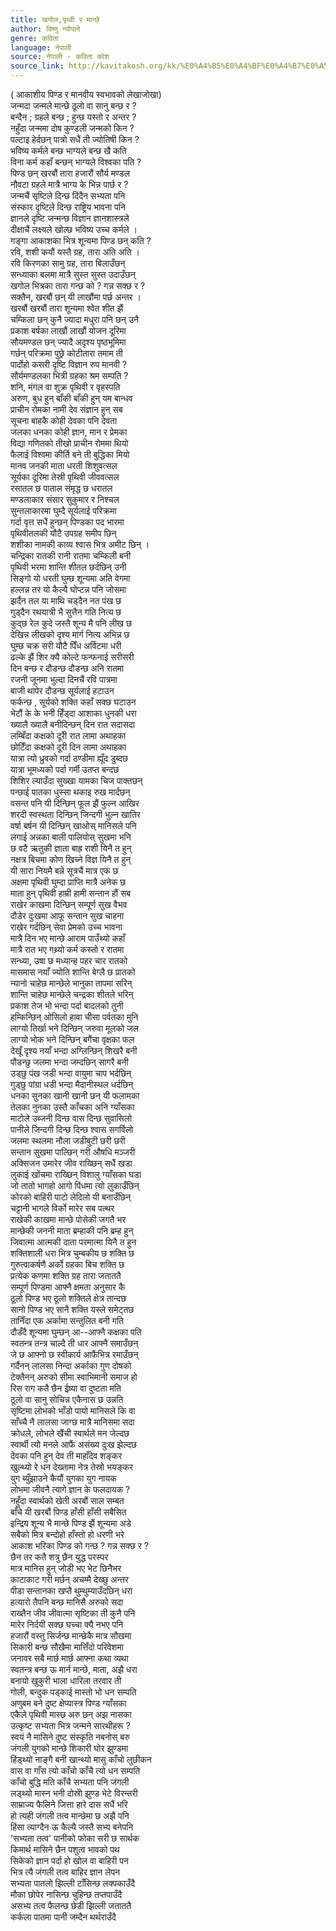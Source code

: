 ```yaml
---
title: खगोल,पृथ्वी र मान्छे
author: विष्णु न्यौपाने
genre: कविता
language: नेपाली
source: नेपाली - कविता कोश
source_link: http://kavitakosh.org/kk/%E0%A4%B5%E0%A4%BF%E0%A4%B7%E0%A5%8D%E0%A4%A3%E0%A5%81_%E0%A4%A8%E0%A5%8D%E0%A4%AF%E0%A5%8C%E0%A4%AA%E0%A4%BE%E0%A4%A8%E0%A5%87
---
```


( आकाशीय पिण्ड र मानवीय स्वभावको लेखाजोखा)  
जन्मदा जन्मले मान्छे ठूलो वा सानु बन्छ र ?  
बन्दैन ; ग्रहले बन्छ ; हुन्छ यस्तो र अन्तर ?  
नहुँदा जन्ममा दोष कुण्डली जन्मको किन ?  
पल्टाइ हेर्दछन् पात्रो सधैं ती ज्योतिषी किन ?  
भविष्य कर्मले बन्छ भाग्यले बन्छ खै कति  
विना कर्म कहाँ बन्छन् भाग्यले विश्वका पति ?  
पिण्ड छन् खरबौं तारा हजारौं सौर्य मण्डल  
नौवटा ग्रहले मात्रै भाग्य के भिन्न पार्छ र ?  
जन्मचैं सृष्टिले दिन्छ दिंदैन सभ्यता पनि  
संस्कार दृष्टिले दिन्छ राष्ट्रिय भावना पनि  
ज्ञानले दृष्टि जन्मन्छ विज्ञान ज्ञानशास्त्रले  
दीक्षाचैं लक्ष्यले खोल्छ भविष्य उच्च कर्मले ।  
गङ्गा आकाशका भित्र शून्यमा पिण्ड छन् कति ?  
रवि, शशी कयौं यस्तै ग्रह, तारा अति अति ।  
रवि किरणका सामु ग्रह, तारा बिलाउँछन्  
सन्ध्याका बलमा मात्रै सुस्त सुस्त उदाउँछन्  
खगोल भित्रका तारा गन्छ को ? गन्न सक्छ र ?  
सक्तैन, खरबौं छन् यी लाखौंमा पर्छ अन्तर ।  
खरबौं खरबौं तारा शून्यमा श्वेत शीत झैं  
चम्किला छन् कुनै ज्यादा मधुरा पनि छन् उनै  
प्रकाश बर्षका लाखौं लाखौं योजन दूरिमा  
सौयमण्डल छन् ज्यादै अदृश्य पृष्ठभूमिमा  
गर्छन् परिक्रमा पुछ्रे कोटीतारा तमाम ती  
पार्दोहो कसरी दृष्टि विज्ञान रुप मानवी ?  
सौर्यमण्डलका भित्री ग्रहका श्रम सम्पति ?  
शनि, मंगल वा शुक्र पृथिवी र वृहस्पति  
अरुण, बुध हुन् बाँकी बाँकी हुन् यम बान्धव  
प्राचीन रोमका नामी देव संज्ञान हुन् सब  
सूचना बाहकै कोही देवका पनि देवता  
जलका धनका कोही ज्ञान, मान र प्रेमका  
विद्या गणितको तीखो प्राचीन रोममा थियो  
फैलाई विश्वमा कीर्ति बने ती बुद्धिका मियो  
मानव जनकी माता धरती शिशुवत्सल  
सूर्यका दूरिमा तेस्री पृथिवी जीववत्सल  
रसातल छ पाताल संमृद्ध छ धरातल  
मण्डलाकार संसार सुकुमार र निश्चल  
सुन्तलाकारमा घुम्दै सूर्यलाई परिक्रमा  
गर्दा वृत्त सधैं हुन्छन् पिण्डका पद भारमा  
पृथिवीतलकी यौटै उपग्रह समीप छिन्  
शशीका नामकी काव्य श्वास भित्र अमीट छिन् ।  
चन्द्रिका रातकी रानी रातमा चम्किली बनी  
पृथिवी भरमा शान्ति शीतल छर्दछिन् उनी  
सिङ्गो यो धरती घुम्छ शून्यमा अति वेगमा  
हल्लन्न तर यो कैल्यै घोप्टन्न पनि जोसमा  
झर्दैन तल या माथि चड्दैन नत पंख छ  
गुड्दैन रथयात्री भै सुत्तैन गति नित्य छ  
कुद्छ रेल कुदे जस्तै शून्य मै पनि लीख छ  
देखिन्न लीखको दृश्य मार्ग नित्य अभिन्न छ  
घुम्छ चक्र सरी यौटै पिँध अर्विटमा धरी  
ढल्के झैं शिर क्यै कोल्टे फन्फनाई सरीसरी  
दिन बन्छ र दौडन्छ दौडन्छ अनि रातमा  
रजनी जूनमा भुल्दा दिनचैं रवि पात्रमा  
बाजी थापेर दौडन्छ सूर्यलाई हटाउन  
फर्कन्छ , सूर्यको शक्ति कहाँ सक्छ घटाउन  
भेटौं के के भनी हिँड्दा आशाका धुनकी धरा  
ख्यालै ख्यालै बनीदिन्छन् दिन रात सदासदा  
लम्बिँदा कक्षको दूरीे रात लामा अथाहका  
छोटिँदा कक्षको दूरी दिन लामा अथाहका  
यात्रा त्यो ध्रुवको गर्दा ठण्डीमा ह्यूँद डुब्दछ  
यात्रा भूमध्यको पर्दा गर्मी उतप्त बन्दछ  
शिशिर ल्याउँदा सुख्खा यामका चिज पाक्तछन्  
पन्छाई पातका धुस्सा थकाइ रुख मार्दछन्  
वसन्त पनि यी दिन्छिन् फूल झैं फुल्न आखिर  
शरदी स्वस्थता दिन्छिन् जिन्दगी भुल्न खातिर  
वर्षा बर्षन यी दिन्छिन् खाओस् मानिसले पनि  
लगाई अन्नका बाली पालियोस् सुखमा भनि  
छ वटै ऋतुकी ज्ञाता बाह्र राशी यिनै त हुन्  
नक्षत्र बिचमा कोण खिच्ने विज्ञ यिनै त हुन्  
यी सारा नियमै बन्ने सूत्रचैं मात्र एक छ  
अक्षमा पृथिवी घुम्दा प्राप्ति मात्रै अनेक छ  
माता हुन् पृथिवी हाम्री हामी सन्तान हौं सब  
राखेर काखमा दिन्छिन् सम्पूर्ण सुख वैभव  
दौडेर दुःखमा आफू सन्तान सुख चाहना  
राखेर गर्दछिन् सेवा प्रेमको उच्च भावना  
मात्रै दिन भए मान्छे आराम पाउँथ्यो कहाँ  
मात्रै रात भए गथ्र्यो कर्म कस्तो र रातमा  
सन्ध्या, उषा छ मध्यान्ह पहर चार रातको  
मासमास नयाँ ज्योति शान्ति बेग्लै छ प्रातको  
न्यानो चाहेछ मान्छेले भानुका तापमा सरिन्  
शान्ति चाहेछ मान्छेले चन्द्रका शीतले भरिन्  
प्रकाश तेज भो भन्दा पर्दा बादलको तुनी  
हम्किन्छिन् ओसिलो हावा चीसा पर्वतका मुनि  
लाग्यो तिर्खा भने दिन्छिन् जरुवा मूलको जल  
लाग्यो भोक भने दिन्छिन् बगैंचा वृक्षका फल  
देखूँ दृश्य नयाँ भन्दा अग्लिन्छिन् शिखरै बनी  
पौडन्छु जलमा भन्दा जम्दछिन् सागरै बनी  
उड्छु पंख जडी भन्दा वायुमा चाप भर्दछिन्  
गुड्छु पांग्रा धडी भन्दा मैदानीस्थल धर्दछिन्  
धनका सुनका खानी खानी छन् यी फलामका  
तेलका नुनका उस्तै काँचका अनि ग्याँसका  
माटोले उब्जनी दिन्छ वास दिन्छ सुवासिलो  
पानीले जिन्दगी दिन्छ दिन्छ श्वास सगर्विलो  
जलमा स्थलमा नौला जडीबुटी छरी छरी  
सन्तान सुखमा पाल्छिन् गरी औषधि मञ्जरी  
अक्सिजन उमारेर जीव राख्छिन् सधैं खडा  
लुकाई खोंचमा राख्छिन् विशालु ग्याँसका घडा  
जो तातो भागहो आगो पिंधमा त्यो लुकाउँछिन्  
कोरको बाहिरी पाटो लेदिलो यी बनाउँछिन्  
चट्टानी भागले विर्को मारेर सब पत्थर  
राखेकी काखमा मान्छे पोसेकी जगतै भर  
मान्छेकी जननी माता ब्रम्हाकी पनि ब्रम्ह हुन्  
जिवात्मा आत्मकी दाता परमात्मा यिनै त हुन  
शक्तिशाली धरा भित्र चुम्बकीय छ शक्ति छ  
गुरुत्वाकर्षणै अर्को ग्रहका बिच शक्ति छ  
प्रत्येक कणमा शक्ति ग्रह तारा जताततै  
सम्पूर्ण पिण्डमा आफ्नै क्षमता अनुसार कै  
ठूलो पिण्ड भए ठूलो शक्तिले क्षेत्र तान्दछ  
सानो पिण्ड भए सानै शक्ति यस्ले समेट्तछ  
तानिँदा एक अर्कामा सन्तुलित बनी गति  
दौडँदै शून्यमा घुम्छन् आ--आफ्नै कक्षका पति  
स्वतन्त्र तन्त्र चाल्दै ती धार आफ्नै समाउँछन्  
जे छ आफ्नो छ स्वीकार्य आफैंभित्र रमाउँछन्  
गर्दैनन् लालसा निन्दा अर्काका गुण दोषको  
टेक्तैनन् अरुको सीमा स्वाभिमानी समाज हो  
रिस राग कतै छैन ईष्र्या वा दुष्टता मति  
ठूलो वा सानु सोचिन्न एकैनास छ उन्नति  
सृष्टिमा लोभको भाँडो पायो मानिसले कि वा  
साँच्चै नै लालसा जाग्छ मात्रै मानिसमा सदा  
क्रोधले, लोभले खैंची स्वार्थले मन जेल्दछ  
स्वार्थी त्यो मनले आफैं असंख्य दुःख झेल्दछ  
देवका पनि हुन् देव ती माहाँदेव शङ्कर  
खुल्थ्यो रे धन देख्तामा नेत्र तेस्रो भयङ्कर  
युग ब्युँझाउने कैयौं युगका युग नायक  
लोभमा जीवनै त्यागे ज्ञान के फलदायक ?  
नहुँदा स्वार्थको खेती अरबौं साल सम्बत  
बाँचे यी खरबौं पिण्ड हाँसी हाँसी सबैसित  
इन्द्रिय शून्य भै मान्छे पिण्ड झैं शून्यमा अडे  
सबैको मित्र बन्दोहो हाँस्तो हो धरणी भरे  
आकाश भरिका पिण्ड को गन्छ ? गन्न सक्छ र ?  
छैन तर कतै शत्रु छैन युद्ध परस्पर  
मात्र मानिस हुन् जोडी भए भेट छिनैभर  
काटाकाट गरी मर्छन् अचम्मै देख्छु अन्तर  
पीडा सन्तानका खप्तै थुम्थुम्याउँदछिन् धरा  
हत्यारो तैपनि बन्छ मानिसै अरुको सदा  
राख्तैन जीव जीवात्मा सृष्टिका ती कुनै पनि  
मारेर निर्दयी सक्छ घच्चा क्यै नभए पनि  
हजारौं वस्तु सिर्जन्छ मान्छेकै मात्र सौखमा  
सिकारी बन्छ सौखैमा मात्तिँदो परिवेशमा  
जनावर सबै मार्छ मार्छ आफ्ना कथा व्यथा  
स्वतन्त्र बन्छ ऊ मार्न मान्छे, माता, अझै धरा  
बनायो खुकुरी भाला धारिला तरवार ती  
गोली, बन्दुक पड्काई मास्तो भो धन सम्पति  
अणुबम बने दुष्ट क्षेप्यास्त्र पिण्ड ग्याँसका  
एकैले पृथिवी मास्छ अरु छन् अझ नासका  
उत्कृष्ट सभ्यता भित्र जन्मने सारथीहरू ?  
स्वयं नै मासिने दुष्ट संस्कृति नबनोस् बरु  
जंगली युगको मान्छे शिकारी घोर झुण्डमा  
हिंड्थ्यो नाङ्गै बनी खान्थ्यो मासु काँचो लुछीकन  
वास वा गाँस त्यो काँचो काँचै त्यो धन सम्पति  
काँचो बुद्धि मति काँचै सभ्यता पनि जंगली  
लड्थ्यो मास्न भनी दोस्रोे झुण्ड भेटे विरन्तरी  
साम्राज्य फैलिने जित्ता हारे दास सधैं भरि  
हो त्यही जंगली तत्व मान्छेमा छ अझै पनि  
हिंसा त्याग्दैन ऊ कैल्यै जस्तै सभ्य बनेपनि  
'सभ्यता तत्व' पानीको फोका सरी छ सार्थक  
किमार्थ मासिने छैन पशुत्व भावको पथ  
सिकेको ज्ञान पर्दा हो खोल वा बाहिरी पन  
भित्र त्यै जंगली तत्व बाहिर ज्ञान लेपन  
सभ्यता पातलो झिल्ली टाँसिन्छ लक्पकाउँदै  
मौका छोपेर नासिन्छ चुहिन्छ तप्तपाउँदै  
असभ्य तत्व फैलन्छ छेडी झिल्ली जताततै  
कर्कला पातमा पानी जम्दैन थर्थराउँदै
